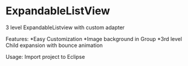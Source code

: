ExpandableListView
==================

3 level ExpandableListview with custom adapter

Features:
*Easy Customization
*Image background in Group
*3rd level Child expansion with bounce animation





Usage:
Import project to Eclipse


